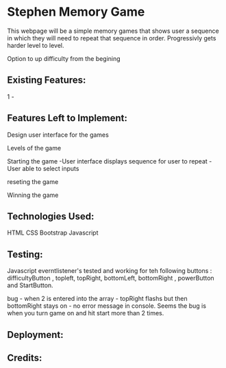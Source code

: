 # Stephen Memory Game

This webpage will be a simple memory games that shows user a sequence in which they will need to repeat that sequence in order. 
Progressivly gets harder level to level. 

Option to up difficulty from the begining 


Existing Features: 
--------------------------

1 -  


Features Left to Implement:  
---------------------------

Design user interface for the games

Levels of the game 

Starting the game
    -User interface displays sequence for user to repeat
    - User able to select inputs

reseting the game 

Winning the game

Technologies Used:
------------------
HTML 
CSS
Bootstrap
Javascript

Testing:
--------

Javascript everntlistener's tested and working for teh following buttons : difficultyButton , topleft, topRight, bottomLeft, bottomRight , powerButton and StartButton.

bug - when 2 is entered into the array - topRight flashs but then bottomRight stays on - no error message in console. Seems the bug is when you turn game on and hit start more than 2 times.

Deployment:
------------


Credits:
---------




